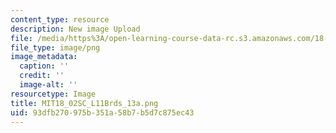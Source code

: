 ```yaml
---
content_type: resource
description: New image Upload
file: /media/https%3A/open-learning-course-data-rc.s3.amazonaws.com/18-02sc-multivariable-calculus-fall-2010/93dfb270975b351a58b7b5d7c875ec43_MIT18_02SC_L11Brds_13a.png
file_type: image/png
image_metadata:
  caption: ''
  credit: ''
  image-alt: ''
resourcetype: Image
title: MIT18_02SC_L11Brds_13a.png
uid: 93dfb270-975b-351a-58b7-b5d7c875ec43
---
```

